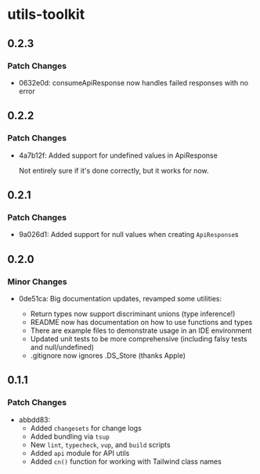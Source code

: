 # utils-toolkit

## 0.2.3

### Patch Changes

- 0632e0d: consumeApiResponse now handles failed responses with no error

## 0.2.2

### Patch Changes

- 4a7b12f: Added support for undefined values in ApiResponse

  Not entirely sure if it's done correctly, but it works for now.

## 0.2.1

### Patch Changes

- 9a026d1: Added support for null values when creating `ApiResponse`s

## 0.2.0

### Minor Changes

- 0de51ca: Big documentation updates, revamped some utilities:

  - Return types now support discriminant unions (type inference!)
  - README now has documentation on how to use functions and types
  - There are example files to demonstrate usage in an IDE environment
  - Updated unit tests to be more comprehensive (including falsy tests and null/undefined)
  - .gitignore now ignores .DS_Store (thanks Apple)

## 0.1.1

### Patch Changes

- abbdd83:
  - Added `changesets` for change logs
  - Added bundling via `tsup`
  - New `lint`, `typecheck`, `vup`, and `build` scripts
  - Added `api` module for API utils
  - Added `cn()` function for working with Tailwind class names
